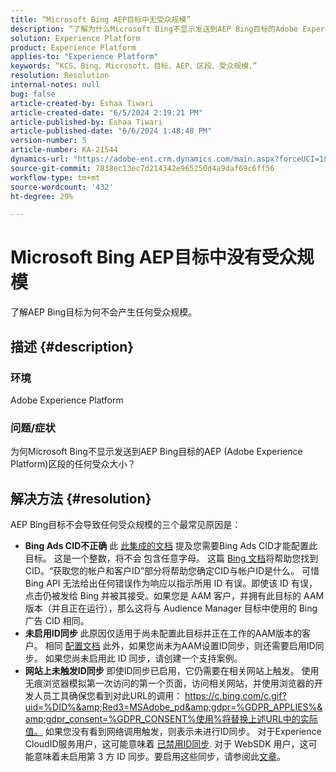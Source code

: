 ```yaml
---
title: “Microsoft Bing AEP目标中无受众规模”
description: “了解为什么Microsoft Bing不显示发送到AEP Bing目标的Adobe Experience Platform (AEP)区段的任何受众大小。”
solution: Experience Platform
product: Experience Platform
applies-to: "Experience Platform"
keywords: “KCS、Bing、Microsoft、目标、AEP、区段、受众规模，”
resolution: Resolution
internal-notes: null
bug: false
article-created-by: Eshaa Tiwari
article-created-date: "6/5/2024 2:19:21 PM"
article-published-by: Eshaa Tiwari
article-published-date: "6/6/2024 1:48:48 PM"
version-number: 5
article-number: KA-21544
dynamics-url: "https://adobe-ent.crm.dynamics.com/main.aspx?forceUCI=1&pagetype=entityrecord&etn=knowledgearticle&id=d397ac96-4623-ef11-840b-6045bd026dc7"
source-git-commit: 7838ec13ec7d214342e965250d4a9daf69c6ff56
workflow-type: tm+mt
source-wordcount: '432'
ht-degree: 29%

---
```


# Microsoft Bing AEP目标中没有受众规模


了解AEP Bing目标为何不会产生任何受众规模。

## 描述 {#description}


### <b>环境</b>

Adobe Experience Platform

### <b>问题/症状</b>

为何Microsoft Bing不显示发送到AEP Bing目标的AEP (Adobe Experience Platform)区段的任何受众大小？


## 解决方法 {#resolution}


AEP Bing目标不会导致任何受众规模的三个最常见原因是：

- <b>Bing Ads CID不正确</b>    此 [此集成的文档](https://experienceleague.adobe.com/docs/experience-platform/destinations/catalog/advertising/bing.html?lang=en) 提及您需要Bing Ads CID才能配置此目标。 这是一个整数，将不会<b> </b>包含任意字母。 这篇 [Bing 文档](https://learn.microsoft.com/en-us/advertising/guides/get-started?view=bingads-13)将帮助您找到 CID。“获取您的帐户和客户ID”部分将帮助您确定CID与帐户ID是什么。
可惜 Bing API 无法给出任何错误作为响应以指示所用 ID 有误。即使该 ID 有误，点击仍被发给 Bing 并被其接受。如果您是 AAM 客户，并拥有此目标的 AAM 版本（并且正在运行），那么这将与 Audience Manager 目标中使用的 Bing 广告 CID 相同。
- <b>未启用ID同步</b>    此原因仅适用于尚未配置此目标并正在工作的AAM版本的客户。 相同 [配置文档](https://experienceleague.adobe.com/docs/experience-platform/destinations/catalog/advertising/bing.html?lang=en) 此外，如果您尚未为AAM设置ID同步，则还需要启用ID同步。 如果您尚未启用此 ID 同步，请创建一个支持案例。
- <b>网站上未触发ID同步</b>
即使ID同步已启用，它仍需要在相关网站上触发。 使用无痕浏览器模拟第一次访问的第一个页面，访问相关网站，并使用浏览器的开发人员工具确保您看到对此URL的调用： https://c.bing.com/c.gif?uid=%DID%&amp;Red3=MSAdobe_pd&amp;gdpr=%GDPR_APPLIES%&amp;gdpr_consent=%GDPR_CONSENT%使用%将替换上述URL中的实际值。
如果您没有看到网络调用触发，则表示未进行ID同步。 对于Experience CloudID服务用户，这可能意味着 [已禁用ID同步](https://experienceleague.adobe.com/docs/id-service/using/id-service-api/configurations/disableidsync.html?lang=en). 对于 WebSDK 用户，这可能意味着未启用第 3 方 ID 同步。要启用这些同步，请参阅此[文章](https://experienceleague.adobe.com/docs/experience-cloud-kcs/kbarticles/KA-20248.html?lang=en)。

